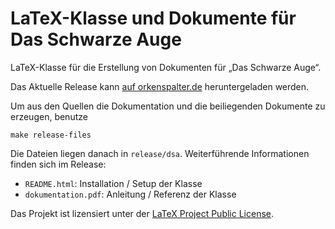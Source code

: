 # LaTeX-Klasse und Dokumente für Das Schwarze Auge

LaTeX-Klasse für die Erstellung von Dokumenten für „Das Schwarze Auge“.

Das Aktuelle Release kann [auf orkenspalter.de][1] heruntergeladen werden.

Um aus den Quellen die Dokumentation und die beiliegenden Dokumente zu
erzeugen, benutze

    make release-files

Die Dateien liegen danach in `release/dsa`. Weiterführende Informationen
finden sich im Release:

 * `README.html`: Installation / Setup der Klasse
 * `dokumentation.pdf`: Anleitung / Referenz der Klasse

Das Projekt ist lizensiert unter der [LaTeX Project Public License][2].

 [1]: http://www.orkenspalter.de/filebase/index.php/File/661-LaTeX-Klasse-für-DSA-Dokumente/
 [2]: http://latex-project.org/lppl/
 [3]: https://github.com/thinkingstone
 [4]: https://creativecommons.org/licenses/by-sa/3.0/de/